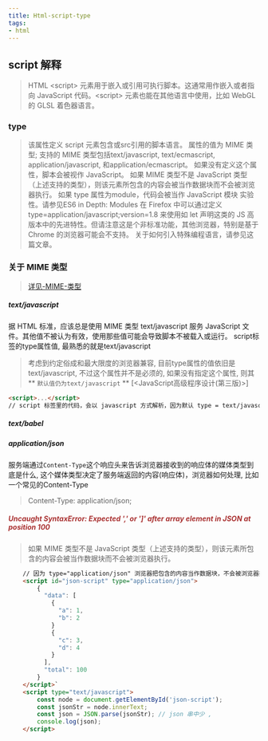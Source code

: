 ```yaml
---
title: Html-script-type
tags:
- html
---
```


## script 解释
> HTML &lt;script&gt; 元素用于嵌入或引用可执行脚本。这通常用作嵌入或者指向 JavaScript 代码。&lt;script&gt; 元素也能在其他语言中使用，比如 WebGL 的 GLSL 着色器语言。

### type
> 该属性定义 script 元素包含或src引用的脚本语言。
> 属性的值为 MIME 类型; 支持的 MIME 类型包括text/javascript, text/ecmascript, application/javascript, 和application/ecmascript。
> 如果没有定义这个属性，脚本会被视作 JavaScript。 
> 如果 MIME 类型不是 JavaScript 类型（上述支持的类型），则该元素所包含的内容会被当作数据块而不会被浏览器执行。 如果 type 属性为module，代码会被当作 JavaScript 模块 实验性。请参见ES6 in Depth: Modules 在 Firefox 中可以通过定义 type=application/javascript;version=1.8 来使用如 let 声明这类的 JS 高版本中的先进特性。但请注意这是个非标准功能，其他浏览器，特别是基于 Chrome 的浏览器可能会不支持。 关于如何引入特殊编程语言，请参见这篇文章。

### 关于 MIME 类型
> [详见-MIME-类型](/2023/02/17/MIME-类型)

##### text/javascript
据 HTML 标准，应该总是使用 MIME 类型 text/javascript 服务 JavaScript 文件。其他值不被认为有效，使用那些值可能会导致脚本不被载入或运行。
script标签的type属性值, 最熟悉的就是text/javascript
> 考虑到约定俗成和最大限度的浏览器兼容, 目前type属性的值依旧是text/javascript, 不过这个属性并不是必须的, 如果没有指定这个属性, 则其 ** `默认值仍为text/javascript` ** [<JavaScript高级程序设计(第三版)>]

```html
<script>...</script>
// script 标签里的代码，会以 javascript 方式解析，因为默认 type = text/javascript
```

##### text/babel

##### application/json
服务端通过`Content-Type`这个响应头来告诉浏览器接收到的响应体的媒体类型到底是什么, 这个媒体类型决定了服务端返回的内容(响应体)，浏览器如何处理, 比如一个常见的Content-Type
> Content-Type: application/json;

##### <font color="#a33">Uncaught SyntaxError: Expected ',' or ']' after array element in JSON at position 100</font>
> 如果 MIME 类型不是 JavaScript 类型（上述支持的类型），则该元素所包含的内容会被当作数据块而不会被浏览器执行。
```html
	// 因为 type="application/json" 浏览器把包含的内容当作数据块，不会被浏览器执行
	<script id="json-script" type="application/json">
		{
		  "data": [
			{
			  "a": 1,
			  "b": 2
			}
			{
			  "c": 3,
			  "d": 4
			}
		  ],
		  "total": 100
		}
	</script>`
	<script type="text/javascript">
		const node = document.getElementById('json-script');
		const jsonStr = node.innerText;
		const json = JSON.parse(jsonStr); // json 串中少 ,
		console.log(json);
	</script>
```